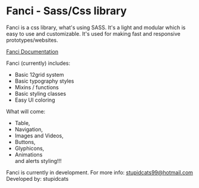 # Fanci - Sass/Css library  
Fanci is a css library, what's using SASS. It's a light and modular which is easy to use and customizable. It's used for making fast and responsive prototypes/websites.

[Fanci Documentation](https://eroxen.github.io/fanci/)

Fanci (currently) includes:
* Basic 12grid system
* Basic typography styles
* Mixins / functions
* Basic styling classes
* Easy UI coloring


What will come:
* Table,
* Navigation,
* Images and Videos,
* Buttons,
* Glyphicons,
* Animations  
and alerts styling!!!


Fanci is currently in development.
For more info: stupidcats99@hotmail.com
Developed by: stupidcats
